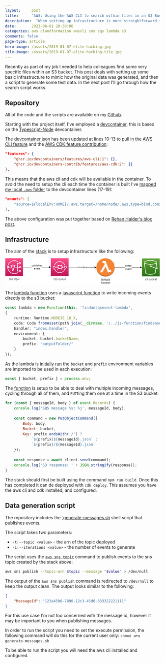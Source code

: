 ```yaml
---
layout: 	post
title:  	"AWS: Using the AWS CLI to search within files in an S3 Bucket - Part 1 - Cloudformation"
description:  "When setting up infrastructure is more straightforward than the 'simple' task you need to perform"
date:   	2023-06-01 20:30:00
categories: aws cloudformation awscli sns sqs lambda s3
comments: false
page-type: article
hero-image: /assets/2019-01-07-elite-hacking.jpg
tile-image: /assets/2019-01-07-elite-hacking-tile.jpg
---
```


Recently as part of my job I needed to help colleagues find some very specific files within an S3 bucket. This post deals with setting up some basic infrastructure to mimic how the original data was generated, and then a script to generate some test data. In the next post I'll go through how the search script works.

## Repository

All of the code and the scripts are available on my [Github](https://github.com/steve-codemunkies/find-an-sqs-event).

Starting with the project itself, I've employed a [devcontainer](https://github.com/steve-codemunkies/find-an-sqs-event/blob/main/.devcontainer/devcontainer.json), this is based on the [Typescript-Node](https://github.com/dev-container/ts) devcontainer.

The [devcontainer.json](https://github.com/steve-codemunkies/find-an-sqs-event/blob/db38a8a6d0dc3192577b4d0b402b054accf2cfcc/.devcontainer/devcontainer.json#L10-L13) has been updated at lines 10-13 to pull in the [AWS CLI feature](https://github.com/devcontainers/features/tree/main/src/aws-cli) and the [AWS CDK feature contribution](https://github.com/devcontainers-contrib/features/tree/main/src/aws-cdk):

```json
"features": {
    "ghcr.io/devcontainers/features/aws-cli:1": {},
    "ghcr.io/devcontainers-contrib/features/aws-cdk:2": {}
},
```

This means that the aws cli and cdk will be available in the container. To avoid the need to setup the cli each time the container is built I've [mapped my local `.aws` folder](https://github.com/steve-codemunkies/find-an-sqs-event/blob/db38a8a6d0dc3192577b4d0b402b054accf2cfcc/.devcontainer/devcontainer.json#L17-L19) to the devcontainer lines (17-19):

```json
"mounts": [
    "source=${localEnv:HOME}/.aws,target=/home/node/.aws,type=bind,consistency=cached"
],
```

The above configuration was put together based on [Rehan Haider's blog post](https://cloudbytes.dev/snippets/mount-aws-credentials-on-vscode-devcontainers).

## Infrastructure

The aim of the [stack](https://github.com/steve-codemunkies/find-an-sqs-event/blob/main/lib/find-an-sqs-event-stack.ts) is to setup infrastructure like the following:

![Container diagram showing an SNS Topic publishing to an SQS Queue, which invokes a Lambda, which then writes to an S3 Bucket](/assets/2023-06-01-find-an-sqs-event.png)

The [lambda function](https://github.com/steve-codemunkies/find-an-sqs-event/blob/db38a8a6d0dc3192577b4d0b402b054accf2cfcc/lib/find-an-sqs-event-stack.ts#L22-L31) uses a [javascript function](https://github.com/steve-codemunkies/find-an-sqs-event/blob/main/js-function/findansqsevent/index.js) to write incoming events directly to the s3 bucket:

```typescript
const lambda = new Function(this, 'findansqsevent-lambda',
{
    runtime: Runtime.NODEJS_18_X,
    code: Code.fromAsset(path.join(__dirname, '/../js-function/findansqsevent')),
    handler: "index.handler",
    environment: {
        bucket: bucket.bucketName,
        prefix: "outputFolder/"
    }
});
```

As the lambda is [initially run](https://github.com/steve-codemunkies/find-an-sqs-event/blob/db38a8a6d0dc3192577b4d0b402b054accf2cfcc/js-function/findansqsevent/index.js#L6) the `bucket` and `prefix` environment variables are imported to be used in each execution:

```javascript
const { bucket, prefix } = process.env;
```

The [function](https://github.com/steve-codemunkies/find-an-sqs-event/blob/db38a8a6d0dc3192577b4d0b402b054accf2cfcc/js-function/findansqsevent/index.js#L14-L27) is setup to be able to deal with multiple incoming messages, cycling through all of them, and `PUT`ting them one at a time in the S3 bucket:

```javascript
for (const { messageId, body } of event.Records) {
    console.log('SQS message %s: %j', messageId, body);
    
    const command = new PutObjectCommand({
        Body: body,
        Bucket: bucket,
        Key: prefix.endsWith('/') ?
            `${prefix}${messageId}.json` : 
            `${prefix}/${messageId}.json`
    });
    
    const response = await client.send(command);
    console.log('S3 response: ' + JSON.stringify(response));
}
```

The stack should first be built using the command `npm run build`. Once this has completed it can de deployed with `cdk deploy`. This assumes you have the aws cli and cdk installed, and configured.

## Data generation script

The repository includes the [`generate-messages.sh](https://github.com/steve-codemunkies/find-an-sqs-event/blob/main/scripts/generate-messages.sh) shell script that publishes events.

The script takes two parameters:

* `-t|--topic <value>` - the arn of the topic deployed
* `-i|--iterations <value>` - the number of events to generate

The script uses the [`aws sns topic`](https://awscli.amazonaws.com/v2/documentation/api/latest/reference/sns/publish.html) command to publish events to the sns topic created by the stack above:

```sh
aws sns publish --topic-arn $topic --message "$value" > /dev/null
```

The output of the `aws sns publish` command is redirected to `/dev/null` to keep the output clean. The output looks similar to the following:

```json
{
    "MessageId": "123a45b6-7890-12c3-45d6-333322221111"
}
```

For this use case I'm not too concerned with the message id, however it may be important to you when publishing messages.

In order to run the script you need to set the execute permission, the following command will do this for the current user only: `chmod u+x generate-messages.sh`

To be able to run the script you will need the aws cli installed and configured.